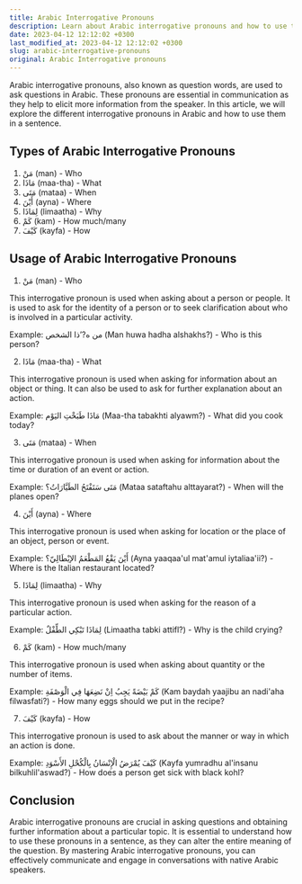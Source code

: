 ```yaml
---
title: Arabic Interrogative Pronouns
description: Learn about Arabic interrogative pronouns and how to use them in sentences.
date: 2023-04-12 12:12:02 +0300
last_modified_at: 2023-04-12 12:12:02 +0300
slug: arabic-interrogative-pronouns
original: Arabic Interrogative pronouns
---
```

Arabic interrogative pronouns, also known as question words, are used to ask questions in Arabic. These pronouns are essential in communication as they help to elicit more information from the speaker. In this article, we will explore the different interrogative pronouns in Arabic and how to use them in a sentence.

## Types of Arabic Interrogative Pronouns

1. مَنْ (man) - Who
2. مَاذَا (maa-tha) - What
3. مَتَى (mataa) - When
4. أَيْنَ (ayna) - Where
5. لِمَاذَا (limaatha) - Why
6. كَمْ (kam) - How much/many
7. كَيْفَ (kayfa) - How

## Usage of Arabic Interrogative Pronouns

1. مَنْ (man) - Who

This interrogative pronoun is used when asking about a person or people. It is used to ask for the identity of a person or to seek clarification about who is involved in a particular activity.

Example: من ه?’ذا الشخص (Man huwa hadha alshakhs?) - Who is this person?

2. مَاذَا (maa-tha) - What

This interrogative pronoun is used when asking for information about an object or thing. It can also be used to ask for further explanation about an action.

Example: مَاذَا طَبَخْتِ اليَوْم (Maa-tha tabakhti alyawm?) - What did you cook today?

3. مَتَى (mataa) - When

This interrogative pronoun is used when asking for information about the time or duration of an event or action.

Example: مَتَى سَتَفْتَحُ الطَيَّارَاتُ؟ (Mataa sataftahu alttayarat?) - When will the planes open?

4. أَيْنَ (ayna) - Where

This interrogative pronoun is used when asking for location or the place of an object, person or event.

Example: أَيْنَ يَقْعُ المَطْعَمُ الإيْطَالِيّ؟ (Ayna yaaqaa'ul mat'amul iytaliaa'ii?) - Where is the Italian restaurant located?

5. لِمَاذَا (limaatha) - Why

This interrogative pronoun is used when asking for the reason of a particular action.

Example: لِمَاذَا تَبْكِي الطِّفْلٌ (Limaatha tabki attifl?) - Why is the child crying?

6. كَمْ (kam) - How much/many

This interrogative pronoun is used when asking about quantity or the number of items.

Example: كَمْ بَيْضَةً يَجِبُ اِنْ نَضِعَهَا فِي الْوَصْفَةِ (Kam baydah yaajibu an nadi'aha filwasfati?) - How many eggs should we put in the recipe?

7. كَيْفَ (kayfa) - How

This interrogative pronoun is used to ask about the manner or way in which an action is done.

Example: كَيْفَ يُمْرَضُ الْإِنْسَانُ بِالْكُحْلِ الأَسْوَدِ (Kayfa yumradhu al'insanu bilkuhlil'aswad?) - How does a person get sick with black kohl?

## Conclusion

Arabic interrogative pronouns are crucial in asking questions and obtaining further information about a particular topic. It is essential to understand how to use these pronouns in a sentence, as they can alter the entire meaning of the question. By mastering Arabic interrogative pronouns, you can effectively communicate and engage in conversations with native Arabic speakers.